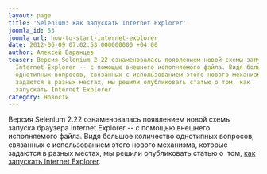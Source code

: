 ```yaml
---
layout: page
title: 'Selenium: как запускать Internet Explorer'
joomla_id: 53
joomla_url: how-to-start-internet-explorer
date: 2012-06-09 07:02:53.000000000 +04:00
author: Алексей Баранцев
teaser: Версия Selenium 2.22 ознаменовалась появлением новой схемы запуска браузера
  Internet Explorer -- с помощью внешнего исполняемого файла. Видя большое количество
  однотипных вопросов, связанных с использованием этого нового механизма, которые
  задаются в разных местах, мы решили опубликовать статью о том, как
  запускать Internet Explorer
category: Новости
---
```

<p>Версия Selenium 2.22 ознаменовалась появлением новой схемы запуска браузера Internet Explorer -- с помощью внешнего исполняемого файла. Видя большое количество однотипных вопросов, связанных с использованием этого нового механизма, которые задаются в разных местах, мы решили опубликовать статью о  том, <a href="articles/52-how-to-start-internet-explorer.html">как запускать Internet Explorer</a>.</p>
